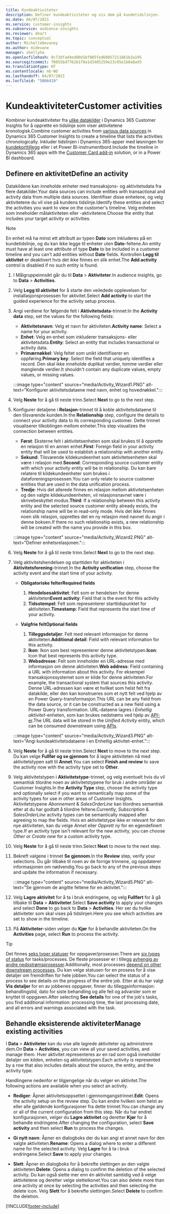 ```yaml
---
title: Kundeaktiviteter
description: Definer kundeaktiviteter og vis dem på kundetidslinjen.
ms.date: 04/07/2021
ms.service: customer-insights
ms.subservice: audience-insights
ms.reviewer: mhart
ms.topic: conceptual
author: MichelleDevaney
ms.author: midevane
manager: shellyha
ms.openlocfilehash: 0c728fad4ed00d1bf085fed60057211861b3a195
ms.sourcegitcommit: f0855bd7762b1f0a1d3dd5259e23c95e1b0a6a93
ms.translationtype: HT
ms.contentlocale: nb-NO
ms.lasthandoff: 04/07/2021
ms.locfileid: "5866419"
---
```

# <a name="customer-activities"></a><span data-ttu-id="26e07-103">Kundeaktiviteter</span><span class="sxs-lookup"><span data-stu-id="26e07-103">Customer activities</span></span>

<span data-ttu-id="26e07-104">Kombiner kundeaktiviteter fra [ulike datakilder](data-sources.md) i Dynamics 365 Customer Insights for å opprette en tidslinje som viser aktivitetene kronologisk.</span><span class="sxs-lookup"><span data-stu-id="26e07-104">Combine customer activities from [various data sources](data-sources.md) in Dynamics 365 Customer Insights to create a timeline that lists the activities chronologically.</span></span> <span data-ttu-id="26e07-105">Inkluder tidslinjen i Dynamics 365-apper med løsningen for [kundekorttillegg](customer-card-add-in.md) eller i et Power BI-instrumentbord.</span><span class="sxs-lookup"><span data-stu-id="26e07-105">Include the timeline in Dynamics 365 apps with the [Customer Card add-in](customer-card-add-in.md) solution, or in a Power BI dashboard.</span></span>

## <a name="define-an-activity"></a><span data-ttu-id="26e07-106">Definere en aktivitet</span><span class="sxs-lookup"><span data-stu-id="26e07-106">Define an activity</span></span>

<span data-ttu-id="26e07-107">Datakildene kan inneholde enheter med transaksjons- og aktivitetsdata fra flere datakilder.</span><span class="sxs-lookup"><span data-stu-id="26e07-107">Your data sources can include entities with transactional and activity data from multiple data sources.</span></span> <span data-ttu-id="26e07-108">Identifiser disse enhetene, og velg aktivitetene du vil vise på kundens tidslinje.</span><span class="sxs-lookup"><span data-stu-id="26e07-108">Identify these entities and select the activities you want to view on the customer's timeline.</span></span> <span data-ttu-id="26e07-109">Velg enheten som inneholder målaktiviteten eller -aktivitetene.</span><span class="sxs-lookup"><span data-stu-id="26e07-109">Choose the entity that includes your target activity or activities.</span></span>

> [!NOTE]
> <span data-ttu-id="26e07-110">En enhet må ha minst ett attributt av typen **Dato** som inkluderes på en kundetidslinje, og du kan ikke legge til enheter uten **Dato**-feltene.</span><span class="sxs-lookup"><span data-stu-id="26e07-110">An entity must have at least one attribute of type **Date** to be included in a customer timeline and you can't add entities without **Date** fields.</span></span> <span data-ttu-id="26e07-111">Kontrollen **Legg til aktivitet** er deaktivert hvis det ikke finnes en slik enhet.</span><span class="sxs-lookup"><span data-stu-id="26e07-111">The **Add activity** control is disabled if no such entity is found.</span></span>

1. <span data-ttu-id="26e07-112">I Målgruppeinnsikt går du til **Data** > **Aktiviteter**.</span><span class="sxs-lookup"><span data-stu-id="26e07-112">In audience insights, go to **Data** > **Activities**.</span></span>

1. <span data-ttu-id="26e07-113">Velg **Legg til aktivitet** for å starte den veiledede opplevelsen for installasjonsprosessen for aktivitet.</span><span class="sxs-lookup"><span data-stu-id="26e07-113">Select **Add activity** to start the guided experience for the activity setup process.</span></span>

1. <span data-ttu-id="26e07-114">Angi verdiene for følgende felt i **Aktivitetsdata**-trinnet:</span><span class="sxs-lookup"><span data-stu-id="26e07-114">In the **Activity data** step, set the values for the following fields:</span></span>

   - <span data-ttu-id="26e07-115">**Aktivitetsnavn**: Velg et navn for aktiviteten.</span><span class="sxs-lookup"><span data-stu-id="26e07-115">**Activity name**: Select a name for your activity.</span></span>
   - <span data-ttu-id="26e07-116">**Enhet**: Velg en enhet som inkluderer transaksjons- eller aktivitetsdata.</span><span class="sxs-lookup"><span data-stu-id="26e07-116">**Entity**: Select an entity that includes transactional or activity data.</span></span>
   - <span data-ttu-id="26e07-117">**Primærnøkkel**: Velg feltet som unikt identifiserer en oppføring.</span><span class="sxs-lookup"><span data-stu-id="26e07-117">**Primary key**: Select the field that uniquely identifies a record.</span></span> <span data-ttu-id="26e07-118">Den skal ikke inneholde duplikat verdier, tomme verdier eller manglende verdier.</span><span class="sxs-lookup"><span data-stu-id="26e07-118">It shouldn't contain any duplicate values, empty values, or missing values.</span></span>

   :::image type="content" source="media/Activity_Wizard1.PNG" alt-text="Konfigurer aktivitetsdataene med navn, enhet og hovednøkkel.":::

1. <span data-ttu-id="26e07-120">Velg **Neste** for å gå til neste trinn.</span><span class="sxs-lookup"><span data-stu-id="26e07-120">Select **Next** to go to the next step.</span></span>

1. <span data-ttu-id="26e07-121">Konfigurer detaljene i **Relasjon**-trinnet til å koble aktivitetsdataene til den tilsvarende kunden.</span><span class="sxs-lookup"><span data-stu-id="26e07-121">In the **Relationship** step, configure the details to connect your activity data to its corresponding customer.</span></span> <span data-ttu-id="26e07-122">Dette trinnet visualiserer tilkoblingen mellom enheter.</span><span class="sxs-lookup"><span data-stu-id="26e07-122">This step visualizes the connection between entities.</span></span>  

   - <span data-ttu-id="26e07-123">**Først**: Eksterne felt i aktivitetsenheten som skal brukes til å opprette en relasjon til en annen enhet.</span><span class="sxs-lookup"><span data-stu-id="26e07-123">**First**: Foreign field in your activity entity that will be used to establish a relationship with another entity.</span></span>
   - <span data-ttu-id="26e07-124">**Sekund**: Tilsvarende kildekundeenhet som aktivitetsenheten skal være i relasjon med.</span><span class="sxs-lookup"><span data-stu-id="26e07-124">**Second**: Corresponding source customer entity with which your activity entity will be in relationship.</span></span> <span data-ttu-id="26e07-125">Du kan bare relatere til kildekundeenheter som brukes i dataforeningsprosessen.</span><span class="sxs-lookup"><span data-stu-id="26e07-125">You can only relate to source customer entities that are used in the data unification process.</span></span>
   - <span data-ttu-id="26e07-126">**Tredje**: Hvis det allerede finnes en relasjon mellom aktivitetsenheten og den valgte kildekundeenheten, vil relasjonsnavnet være i skrivebeskyttet modus.</span><span class="sxs-lookup"><span data-stu-id="26e07-126">**Third**: If a relationship between this activity entity and the selected source customer entity already exists, the relationship name will be in read-only mode.</span></span> <span data-ttu-id="26e07-127">Hvis det ikke finnes noen slik relasjon, opprettes det en ny relasjon med navnet du angir i denne boksen.</span><span class="sxs-lookup"><span data-stu-id="26e07-127">If there no such relationship exists, a new relationship will be created with the name you provide in this box.</span></span>

   :::image type="content" source="media/Activity_Wizard2.PNG" alt-text="Definer enhetsrelasjonen.":::

1. <span data-ttu-id="26e07-129">Velg **Neste** for å gå til neste trinn.</span><span class="sxs-lookup"><span data-stu-id="26e07-129">Select **Next** to go to the next step.</span></span> 

1. <span data-ttu-id="26e07-130">Velg aktivitetshendelsen og starttiden for aktiviteten i **Aktivitetsforening**-trinnet.</span><span class="sxs-lookup"><span data-stu-id="26e07-130">In the **Activity unification** step, choose the activity event and the start time of your activity.</span></span> 
   - <span data-ttu-id="26e07-131">**Obligatoriske felter**</span><span class="sxs-lookup"><span data-stu-id="26e07-131">**Required fields**</span></span>
      1. <span data-ttu-id="26e07-132">**Hendelsesaktivitet**: Felt som er hendelsen for denne aktiviteten</span><span class="sxs-lookup"><span data-stu-id="26e07-132">**Event activity**: Field that is the event for this activity</span></span>
      2. <span data-ttu-id="26e07-133">**Tidsstempel**: Felt som representerer starttidspunktet for aktiviteten.</span><span class="sxs-lookup"><span data-stu-id="26e07-133">**Timestamp**: Field that represents the start time of your activity.</span></span>

   - <span data-ttu-id="26e07-134">**Valgfrie felt**</span><span class="sxs-lookup"><span data-stu-id="26e07-134">**Optional fields**</span></span>
      1. <span data-ttu-id="26e07-135">**Tilleggsdetaljer**: Felt med relevant informasjon for denne aktiviteten.</span><span class="sxs-lookup"><span data-stu-id="26e07-135">**Additional detail**: Field with relevant information for this activity.</span></span>
      2. <span data-ttu-id="26e07-136">**Ikon**: Ikon som best representerer denne aktivitetstypen.</span><span class="sxs-lookup"><span data-stu-id="26e07-136">**Icon**: Icon that best represents this activity type.</span></span>
      3. <span data-ttu-id="26e07-137">**Webadresse**: Felt som inneholder en URL-adresse med informasjon om denne aktiviteten.</span><span class="sxs-lookup"><span data-stu-id="26e07-137">**Web address**: Field containing a URL with information about this activity.</span></span> <span data-ttu-id="26e07-138">For eksempel transaksjonssystemet som er kilde for denne aktiviteten.</span><span class="sxs-lookup"><span data-stu-id="26e07-138">For example, the transactional system that sources this activity.</span></span> <span data-ttu-id="26e07-139">Denne URL-adressen kan være et hvilket som helst felt fra datakilde, eller den kan konstrueres som et nytt felt ved hjelp av en Power Query-transformasjon.</span><span class="sxs-lookup"><span data-stu-id="26e07-139">This URL can be any field from the data source, or it can be constructed as a new field using a Power Query transformation.</span></span> <span data-ttu-id="26e07-140">URL-dataene lagres i *Enhetlig aktivitet*-enheten, som kan brukes nedstrøms ved hjelp av [API-er](apis.md).</span><span class="sxs-lookup"><span data-stu-id="26e07-140">The URL data will be stored in the *Unified Activity* entity, which can be consumed downstream using [APIs](apis.md).</span></span>
   
   :::image type="content" source="media/Activity_Wizard3.PNG" alt-text="Angi kundeaktivitetsdataene i en Enhetlig aktivitet-enhet.":::

1. <span data-ttu-id="26e07-142">Velg **Neste** for å gå til neste trinn.</span><span class="sxs-lookup"><span data-stu-id="26e07-142">Select **Next** to move to the next step.</span></span> <span data-ttu-id="26e07-143">Du kan velge **Fullfør og se gjennom** for å lagre aktiviteten nå med aktivitetstypen satt til **Annet**.</span><span class="sxs-lookup"><span data-stu-id="26e07-143">You can select **Finish and review** to save the activity now with the activity type set to **Other**.</span></span> 

1. <span data-ttu-id="26e07-144">Velg aktivitetstypen i **Aktivitetstype**-trinnet, og velg eventuelt hvis du vil semantisk tilordne noen av aktivitetstypene for bruk i andre områder av Customer Insights.</span><span class="sxs-lookup"><span data-stu-id="26e07-144">In the **Activity Type** step, choose the activity type and optionally select if you want to semantically map some of the activity types for use in other areas of Customer Insights.</span></span> <span data-ttu-id="26e07-145">Aktivitetstypene *Abonnement* & *SalesOrderLine* kan tilordnes semantisk etter at du har godtatt å tilordne feltene.</span><span class="sxs-lookup"><span data-stu-id="26e07-145">Currently, *Subscription* & *SalesOrderLine* activity types can be semantically mapped after agreeing to map the fields.</span></span> <span data-ttu-id="26e07-146">Hvis en aktivitetstype ikke er relevant for den nye aktiviteten, kan du velge *Annet* eller *Opprett ny* for en egendefinert type.</span><span class="sxs-lookup"><span data-stu-id="26e07-146">If an activity type isn't relevant for the new activity, you can choose *Other* or *Create new* for a custom activity type.</span></span>

1. <span data-ttu-id="26e07-147">Velg **Neste** for å gå til neste trinn.</span><span class="sxs-lookup"><span data-stu-id="26e07-147">Select **Next** to move to the next step.</span></span> 

1. <span data-ttu-id="26e07-148">Bekreft valgene i trinnet **Se gjennom**.</span><span class="sxs-lookup"><span data-stu-id="26e07-148">In the **Review** step, verify your selections.</span></span> <span data-ttu-id="26e07-149">Du går tilbake til noen av de forrige trinnene, og oppdaterer informasjonen om nødvendig.</span><span class="sxs-lookup"><span data-stu-id="26e07-149">You go back to any of the previous steps and update the information if necessary.</span></span>

   :::image type="content" source="media/Activity_Wizard5.PNG" alt-text="Se gjennom de angitte feltene for en aktivitet.":::
   
1. <span data-ttu-id="26e07-151">Velg **Lagre aktivitet** for å ta i bruk endringene, og velg **Fullført** for å gå tilbake til **Data** > **Aktiviteter**.</span><span class="sxs-lookup"><span data-stu-id="26e07-151">Select **Save activity** to apply your changes and select **Done** to go back to **Data** > **Activities**.</span></span> <span data-ttu-id="26e07-152">Her ser du hvilke aktiviteter som skal vises på tidslinjen.</span><span class="sxs-lookup"><span data-stu-id="26e07-152">Here you see which activities are set to show in the timeline.</span></span> 

1. <span data-ttu-id="26e07-153">På **Aktiviteter**-siden velger du **Kjør** for å behandle aktiviteten.</span><span class="sxs-lookup"><span data-stu-id="26e07-153">On the **Activities** page, select **Run** to process the activity.</span></span> 

> [!TIP]
> <span data-ttu-id="26e07-154">Det finnes [seks typer statuser](system.md#status-types) for oppgaver/prosesser.</span><span class="sxs-lookup"><span data-stu-id="26e07-154">There are [six types of status](system.md#status-types) for tasks/processes.</span></span> <span data-ttu-id="26e07-155">De fleste prosesser er i tillegg [avhengig av andre nedsstrømsprosesser](system.md#refresh-policies).</span><span class="sxs-lookup"><span data-stu-id="26e07-155">Additionally, most processes [depend on other downstream processes](system.md#refresh-policies).</span></span> <span data-ttu-id="26e07-156">Du kan velge statusen for en prosess for å vise detaljer om fremdriften for hele jobben.</span><span class="sxs-lookup"><span data-stu-id="26e07-156">You can select the status of a process to see details on the progress of the entire job.</span></span> <span data-ttu-id="26e07-157">Etter at du har valgt **Vis detaljer** for en av jobbenes oppgaver, finner du tilleggsinformasjon: behandlingstid, dato for siste behandling og alle feil og advarsler som er knyttet til oppgaven.</span><span class="sxs-lookup"><span data-stu-id="26e07-157">After selecting **See details** for one of the job's tasks, you find additional information: processing time, the last processing date, and all errors and warnings associated with the task.</span></span>


## <a name="manage-existing-activities"></a><span data-ttu-id="26e07-158">Behandle eksisterende aktiviteter</span><span class="sxs-lookup"><span data-stu-id="26e07-158">Manage existing activities</span></span>

<span data-ttu-id="26e07-159">I **Data** > **Aktiviteter** kan du vise alle lagrede aktiviteter og administrere dem.</span><span class="sxs-lookup"><span data-stu-id="26e07-159">On **Data** > **Activities**, you can view all your saved activities, and manage them.</span></span> <span data-ttu-id="26e07-160">Hver aktivitet representeres av en rad som også inneholder detaljer om kilden, enheten og aktivitetstypen.</span><span class="sxs-lookup"><span data-stu-id="26e07-160">Each activity is represented by a row that also includes details about the source, the entity, and the activity type.</span></span>

<span data-ttu-id="26e07-161">Handlingene nedenfor er tilgjengelige når du velger en aktivitet.</span><span class="sxs-lookup"><span data-stu-id="26e07-161">The following actions are available when you select an activity.</span></span> 

- <span data-ttu-id="26e07-162">**Rediger**: Åpner aktivitetsoppsettet i gjennomgangstrinnet.</span><span class="sxs-lookup"><span data-stu-id="26e07-162">**Edit**: Opens the activity setup on the review step.</span></span> <span data-ttu-id="26e07-163">Du kan endre hvilken som helst av eller alle gjeldende konfigurasjoner fra dette trinnet.</span><span class="sxs-lookup"><span data-stu-id="26e07-163">You can change any or all of the current configuration from this step.</span></span> <span data-ttu-id="26e07-164">Når du har endret konfigurasjonen, velger du **Lagre aktivitet** og deretter **Kjør** for å behandle endringene.</span><span class="sxs-lookup"><span data-stu-id="26e07-164">After changing the configuration, select **Save activity** and then select **Run** to process the changes.</span></span>

- <span data-ttu-id="26e07-165">**Gi nytt navn**: Åpner en dialogboks der du kan angi et annet navn for den valgte aktiviteten.</span><span class="sxs-lookup"><span data-stu-id="26e07-165">**Rename**: Opens a dialog where to enter a different name for the selected activity.</span></span> <span data-ttu-id="26e07-166">Velg **Lagre** for å ta i bruk endringene.</span><span class="sxs-lookup"><span data-stu-id="26e07-166">Select **Save** to apply your changes.</span></span>

- <span data-ttu-id="26e07-167">**Slett**: Åpner en dialogboks for å bekrefte slettingen av den valgte aktiviteten.</span><span class="sxs-lookup"><span data-stu-id="26e07-167">**Delete**: Opens a dialog to confirm the deletion of the selected activity.</span></span> <span data-ttu-id="26e07-168">Du kan også slette mer enn én aktivitet samtidig ved å velge aktivitetene og deretter velge sletteikonet.</span><span class="sxs-lookup"><span data-stu-id="26e07-168">You can also delete more than one activity at once by selecting the activities and then selecting the delete icon.</span></span> <span data-ttu-id="26e07-169">Velg **Slett** for å bekrefte slettingen.</span><span class="sxs-lookup"><span data-stu-id="26e07-169">Select **Delete** to confirm the deletion.</span></span>

[!INCLUDE[footer-include](../includes/footer-banner.md)]

